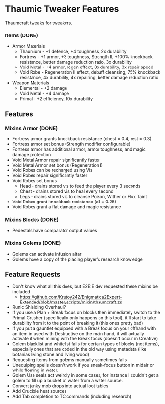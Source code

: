 # Thaumic Tweaker Features
Thaumcraft tweaks for tweakers.

### Items (DONE)
- Armor Materials
  - Thaumium - +1 defence, +4 toughness, 2x durability
  - Fortress - +1 armor, +3 toughness, Strength II, +100% knockback resistance, better damage reduction ratio, 3x durability
  - Void Metal - +4 armor, regen effect, 3x durability, 3x repair speed
  - Void Robe - Regeneration II effect, debuff cleansing, 75% knockback resistance, 4x durability, 4x repairing, better damage reduction ratio
- Weapon Materials
  - Elemental - +2 damage
  - Void Metal - +4 damage
  - Primal - +2 efficiency, 10x durability

## Features
### Mixins Armor (DONE)
- Fortress armor grants knockback resistance (chest = 0.4, rest = 0.3)
- Fortress armor set bonus (Strength modifier configurable)
- Fortress armor has additional armor, armor toughness, and magic damage protection
- Void Metal Armor repair significantly faster
- Void Metal Armor set bonus (Regeneration I)
- Void Robes can be recharged using Vis
- Void Robes repair significantly faster
- Void Robes set bonus
  - Head - drains stored vis to feed the player every 3 seconds
  - Chest - drains stored vis to heal every second
  - Legs - drains stored vis to cleanse Poison, Wither or Flux Taint
- Void Robes grant knockback resistance (all = 0.25)
- Void Robes grant a flat damage and magic resistance

### Mixins Blocks (DONE)
- Pedestals have comparator output values

### Mixins Golems (DONE)
- Golems can activate infusion altar
- Golems have a copy of the placing player's research knowledge

## Feature Requests
- Don't know what all this does, but E2E:E dev requested these mixins be included
  - https://github.com/Krutoy242/Enigmatica2Expert-Extended/blob/master/scripts/mixin/thaumcraft.zs
- Runic Shielding Overhaul?
- If you use a Plan + Break focus on blocks then immediately switch to the Primal Crusher (specifically only happens on this tool), it'll start to take durability from it to the point of breaking it (this ones pretty bad)
- If you put a gauntlet equipped with a Break focus on your offhand with an item infused with Destructive on the main hand, it will actually activate it when mining with the Break focus (doesn't occur in Creative)
- Golem blacklist and whitelist fails for certain types of blocks (not items), especially ones that are coded in the old way using metadata (like botanias living stone and living wood)
- Requesting items from golems manually sometimes fails
- Unequiping spells doesn't work if you sneak-focus button in midair or while floating in water.
- Golem Use seals act weirdly in some cases, for instance I couldn't get a golem to fill up a bucket of water from a water source.
- Convert janky mob drops into actual loot tables
- Add Crucible heat sources
- Add Tab completion to TC commands (including research)
